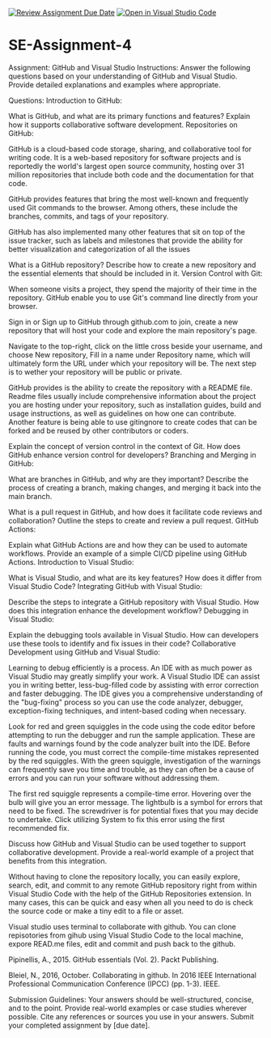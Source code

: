 [![Review Assignment Due Date](https://classroom.github.com/assets/deadline-readme-button-22041afd0340ce965d47ae6ef1cefeee28c7c493a6346c4f15d667ab976d596c.svg)](https://classroom.github.com/a/GvXCZgfk)
[![Open in Visual Studio Code](https://classroom.github.com/assets/open-in-vscode-2e0aaae1b6195c2367325f4f02e2d04e9abb55f0b24a779b69b11b9e10269abc.svg)](https://classroom.github.com/online_ide?assignment_repo_id=15342174&assignment_repo_type=AssignmentRepo)
# SE-Assignment-4
Assignment: GitHub and Visual Studio
Instructions:
Answer the following questions based on your understanding of GitHub and Visual Studio. Provide detailed explanations and examples where appropriate.

Questions:
Introduction to GitHub:

What is GitHub, and what are its primary functions and features? Explain how it supports collaborative software development.
Repositories on GitHub:

GitHub is a cloud-based code storage, sharing, and collaborative tool for writing code. It is a web-based repository for software projects and is reportedly the world's largest open source community, hosting over 31 million repositories that include both code and the documentation for that code. 

GitHub provides features that bring the most well-known and frequently used Git commands to the browser. Among others, these include the branches, commits, and tags of your repository.

GitHub has also implemented many other features that sit on top of the issue tracker, such as labels and milestones that provide the ability for better visualization and categorization of all the issues

What is a GitHub repository? Describe how to create a new repository and the essential elements that should be included in it.
Version Control with Git:

When someone visits a project, they spend the majority of their time in the repository. GitHub enable you to use Git's command line directly from your browser.

Sign in or Sign up to GitHub through github.com to join, create a new repository that will host your code and explore the main repository's page.

Navigate to the top-right, click on the little cross beside your username, and choose New repository, Fill in a name under Repository name, which will ultimately form the URL under which your repository will be. The next step is to wether your repository will be public or private.

GitHub provides is the ability to create the repository with a
README file. Readme files usually include comprehensive information about the project you are hosting under your repository, such as installation guides, build and usage instructions, as well as guidelines on how one can contribute. Another feature is being able to use gitingnore to create codes that can be forked and be reused by other contributors or coders. 

Explain the concept of version control in the context of Git. How does GitHub enhance version control for developers?
Branching and Merging in GitHub:

What are branches in GitHub, and why are they important? Describe the process of creating a branch, making changes, and merging it back into the main branch. 

What is a pull request in GitHub, and how does it facilitate code reviews and collaboration? Outline the steps to create and review a pull request.
GitHub Actions:

Explain what GitHub Actions are and how they can be used to automate workflows. Provide an example of a simple CI/CD pipeline using GitHub Actions.
Introduction to Visual Studio:

What is Visual Studio, and what are its key features? How does it differ from Visual Studio Code?
Integrating GitHub with Visual Studio:

Describe the steps to integrate a GitHub repository with Visual Studio. How does this integration enhance the development workflow?
Debugging in Visual Studio:

Explain the debugging tools available in Visual Studio. How can developers use these tools to identify and fix issues in their code?
Collaborative Development using GitHub and Visual Studio:

Learning to debug efficiently is a process. An IDE with as much power as Visual Studio may greatly simplify your work. A Visual Studio IDE can assist you in writing better, less-bug-filled code by assisting with error correction and faster debugging. The IDE gives you a comprehensive understanding of the "bug-fixing" process so you can use the code analyzer, debugger, exception-fixing techniques, and intent-based coding when necessary.

Look for red and green squiggles in the code using the code editor before attempting to run the debugger and run the sample application. These are faults and warnings found by the code analyzer built into the IDE. Before running the code, you must correct the compile-time mistakes represented by the red squiggles. With the green squiggle, investigation of the warnings can frequently save you time and trouble, as they can often be a cause of errors and you can run your software without addressing them.

The first red squiggle represents a compile-time error. Hovering over the bulb will give you an error message. The lightbulb is a symbol for errors that need to be fixed. The screwdriver is for potential fixes that you may decide to undertake. Click utilizing System to fix this error using the first recommended fix.

Discuss how GitHub and Visual Studio can be used together to support collaborative development. Provide a real-world example of a project that benefits from this integration.

Without having to clone the repository locally, you can easily explore, search, edit, and commit to any remote GitHub repository right from within Visual Studio Code with the help of the GitHub Repositories extension. In many cases, this can be quick and easy when all you need to do is check the source code or make a tiny edit to a file or asset.

Visual studio uses terminal to collaborate with github. You can clone repisotories from gihub using Visual Studio Code to the local machine, expore READ.me files, edit and commit and push back to the github. 

Pipinellis, A., 2015. GitHub essentials (Vol. 2). Packt Publishing.

Bleiel, N., 2016, October. Collaborating in github. In 2016 IEEE International Professional Communication Conference (IPCC) (pp. 1-3). IEEE.

Submission Guidelines:
Your answers should be well-structured, concise, and to the point.
Provide real-world examples or case studies wherever possible.
Cite any references or sources you use in your answers.
Submit your completed assignment by [due date].

